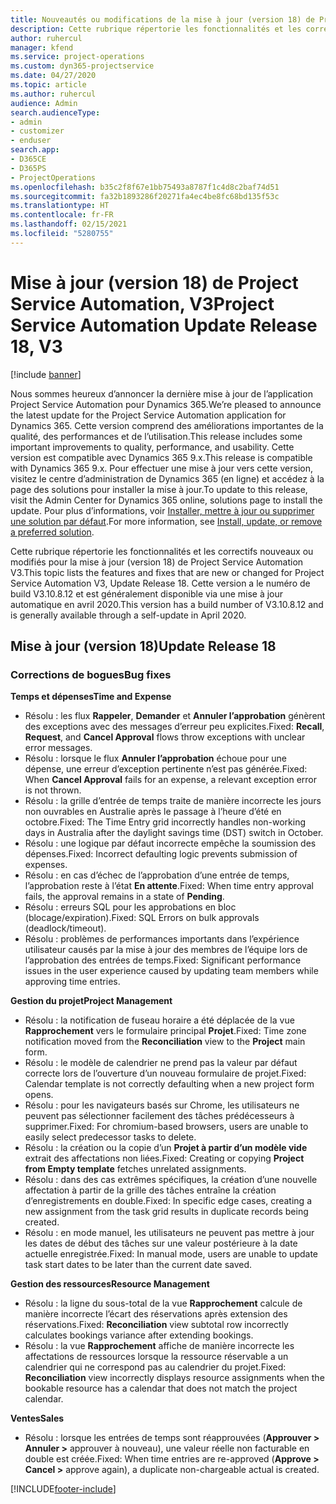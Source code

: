 ```yaml
---
title: Nouveautés ou modifications de la mise à jour (version 18) de Project Service Automation (correctif logiciel), V3
description: Cette rubrique répertorie les fonctionnalités et les correctifs disponibles pour la mise à jour (version 18) de Project Service Automation, V3.
author: ruhercul
manager: kfend
ms.service: project-operations
ms.custom: dyn365-projectservice
ms.date: 04/27/2020
ms.topic: article
ms.author: ruhercul
audience: Admin
search.audienceType:
- admin
- customizer
- enduser
search.app:
- D365CE
- D365PS
- ProjectOperations
ms.openlocfilehash: b35c2f8f67e1bb75493a8787f1c4d8c2baf74d51
ms.sourcegitcommit: fa32b1893286f20271fa4ec4be8fc68bd135f53c
ms.translationtype: HT
ms.contentlocale: fr-FR
ms.lasthandoff: 02/15/2021
ms.locfileid: "5280755"
---
```

# <a name="project-service-automation-update-release-18-v3"></a><span data-ttu-id="c5d89-103">Mise à jour (version 18) de Project Service Automation, V3</span><span class="sxs-lookup"><span data-stu-id="c5d89-103">Project Service Automation Update Release 18, V3</span></span>

[!include [banner](../includes/psa-now-project-operations.md)]

<span data-ttu-id="c5d89-104">Nous sommes heureux d’annoncer la dernière mise à jour de l’application Project Service Automation pour Dynamics 365.</span><span class="sxs-lookup"><span data-stu-id="c5d89-104">We’re pleased to announce the latest update for the Project Service Automation application for Dynamics 365.</span></span> <span data-ttu-id="c5d89-105">Cette version comprend des améliorations importantes de la qualité, des performances et de l’utilisation.</span><span class="sxs-lookup"><span data-stu-id="c5d89-105">This release includes some important improvements to quality, performance, and usability.</span></span> <span data-ttu-id="c5d89-106">Cette version est compatible avec Dynamics 365 9.x.</span><span class="sxs-lookup"><span data-stu-id="c5d89-106">This release is compatible with Dynamics 365 9.x.</span></span> <span data-ttu-id="c5d89-107">Pour effectuer une mise à jour vers cette version, visitez le centre d’administration de Dynamics 365 (en ligne) et accédez à la page des solutions pour installer la mise à jour.</span><span class="sxs-lookup"><span data-stu-id="c5d89-107">To update to this release, visit the Admin Center for Dynamics 365 online, solutions page to install the update.</span></span> <span data-ttu-id="c5d89-108">Pour plus d’informations, voir [Installer, mettre à jour ou supprimer une solution par défaut](https://docs.microsoft.com/power-platform/admin/install-remove-preferred-solution).</span><span class="sxs-lookup"><span data-stu-id="c5d89-108">For more information, see [Install, update, or remove a preferred solution](https://docs.microsoft.com/power-platform/admin/install-remove-preferred-solution).</span></span>

<span data-ttu-id="c5d89-109">Cette rubrique répertorie les fonctionnalités et les correctifs nouveaux ou modifiés pour la mise à jour (version 18) de Project Service Automation V3.</span><span class="sxs-lookup"><span data-stu-id="c5d89-109">This topic lists the features and fixes that are new or changed for Project Service Automation V3, Update Release 18.</span></span> <span data-ttu-id="c5d89-110">Cette version a le numéro de build V3.10.8.12 et est généralement disponible via une mise à jour automatique en avril 2020.</span><span class="sxs-lookup"><span data-stu-id="c5d89-110">This version has a build number of V3.10.8.12 and is generally available through a self-update in April 2020.</span></span>

## <a name="update-release-18"></a><span data-ttu-id="c5d89-111">Mise à jour (version 18)</span><span class="sxs-lookup"><span data-stu-id="c5d89-111">Update Release 18</span></span>

### <a name="bug-fixes"></a><span data-ttu-id="c5d89-112">Corrections de bogues</span><span class="sxs-lookup"><span data-stu-id="c5d89-112">Bug fixes</span></span>

<span data-ttu-id="c5d89-113">**Temps et dépenses**</span><span class="sxs-lookup"><span data-stu-id="c5d89-113">**Time and Expense**</span></span>

- <span data-ttu-id="c5d89-114">Résolu : les flux **Rappeler**, **Demander** et **Annuler l’approbation** génèrent des exceptions avec des messages d’erreur peu explicites.</span><span class="sxs-lookup"><span data-stu-id="c5d89-114">Fixed: **Recall**, **Request**, and **Cancel Approval** flows throw exceptions with unclear error messages.</span></span>
- <span data-ttu-id="c5d89-115">Résolu : lorsque le flux **Annuler l’approbation** échoue pour une dépense, une erreur d’exception pertinente n’est pas générée.</span><span class="sxs-lookup"><span data-stu-id="c5d89-115">Fixed: When **Cancel Approval** fails for an expense, a relevant exception error is not thrown.</span></span>
- <span data-ttu-id="c5d89-116">Résolu : la grille d’entrée de temps traite de manière incorrecte les jours non ouvrables en Australie après le passage à l’heure d’été en octobre.</span><span class="sxs-lookup"><span data-stu-id="c5d89-116">Fixed: The Time Entry grid incorrectly handles non-working days in Australia after the daylight savings time (DST) switch in October.</span></span>
- <span data-ttu-id="c5d89-117">Résolu : une logique par défaut incorrecte empêche la soumission des dépenses.</span><span class="sxs-lookup"><span data-stu-id="c5d89-117">Fixed: Incorrect defaulting logic prevents submission of expenses.</span></span>
- <span data-ttu-id="c5d89-118">Résolu : en cas d’échec de l’approbation d’une entrée de temps, l’approbation reste à l’état **En attente**.</span><span class="sxs-lookup"><span data-stu-id="c5d89-118">Fixed: When time entry approval fails, the approval remains in a state of **Pending**.</span></span>
- <span data-ttu-id="c5d89-119">Résolu : erreurs SQL pour les approbations en bloc (blocage/expiration).</span><span class="sxs-lookup"><span data-stu-id="c5d89-119">Fixed: SQL Errors on bulk approvals (deadlock/timeout).</span></span>
- <span data-ttu-id="c5d89-120">Résolu : problèmes de performances importants dans l’expérience utilisateur causés par la mise à jour des membres de l’équipe lors de l’approbation des entrées de temps.</span><span class="sxs-lookup"><span data-stu-id="c5d89-120">Fixed: Significant performance issues in the user experience caused by updating team members while approving time entries.</span></span>

<span data-ttu-id="c5d89-121">**Gestion du projet**</span><span class="sxs-lookup"><span data-stu-id="c5d89-121">**Project Management**</span></span>

- <span data-ttu-id="c5d89-122">Résolu : la notification de fuseau horaire a été déplacée de la vue **Rapprochement** vers le formulaire principal **Projet**.</span><span class="sxs-lookup"><span data-stu-id="c5d89-122">Fixed: Time zone notification moved from the **Reconciliation** view to the **Project** main form.</span></span>
- <span data-ttu-id="c5d89-123">Résolu : le modèle de calendrier ne prend pas la valeur par défaut correcte lors de l’ouverture d’un nouveau formulaire de projet.</span><span class="sxs-lookup"><span data-stu-id="c5d89-123">Fixed: Calendar template is not correctly defaulting when a new project form opens.</span></span>
- <span data-ttu-id="c5d89-124">Résolu : pour les navigateurs basés sur Chrome, les utilisateurs ne peuvent pas sélectionner facilement des tâches prédécesseurs à supprimer.</span><span class="sxs-lookup"><span data-stu-id="c5d89-124">Fixed: For chromium-based browsers, users are unable to easily select predecessor tasks to delete.</span></span>
- <span data-ttu-id="c5d89-125">Résolu : la création ou la copie d’un **Projet à partir d’un modèle vide** extrait des affectations non liées.</span><span class="sxs-lookup"><span data-stu-id="c5d89-125">Fixed: Creating or copying **Project from Empty template** fetches unrelated assignments.</span></span>
- <span data-ttu-id="c5d89-126">Résolu : dans des cas extrêmes spécifiques, la création d’une nouvelle affectation à partir de la grille des tâches entraîne la création d’enregistrements en double.</span><span class="sxs-lookup"><span data-stu-id="c5d89-126">Fixed: In specific edge cases, creating a new assignment from the task grid results in duplicate records being created.</span></span>
- <span data-ttu-id="c5d89-127">Résolu : en mode manuel, les utilisateurs ne peuvent pas mettre à jour les dates de début des tâches sur une valeur postérieure à la date actuelle enregistrée.</span><span class="sxs-lookup"><span data-stu-id="c5d89-127">Fixed: In manual mode, users are unable to update task start dates to be later than the current date saved.</span></span>

<span data-ttu-id="c5d89-128">**Gestion des ressources**</span><span class="sxs-lookup"><span data-stu-id="c5d89-128">**Resource Management**</span></span>

- <span data-ttu-id="c5d89-129">Résolu : la ligne du sous-total de la vue **Rapprochement** calcule de manière incorrecte l’écart des réservations après extension des réservations.</span><span class="sxs-lookup"><span data-stu-id="c5d89-129">Fixed: **Reconciliation** view subtotal row incorrectly calculates bookings variance after extending bookings.</span></span>
- <span data-ttu-id="c5d89-130">Résolu : la vue **Rapprochement** affiche de manière incorrecte les affectations de ressources lorsque la ressource réservable a un calendrier qui ne correspond pas au calendrier du projet.</span><span class="sxs-lookup"><span data-stu-id="c5d89-130">Fixed: **Reconciliation** view incorrectly displays resource assignments when the bookable resource has a calendar that does not match the project calendar.</span></span>

<span data-ttu-id="c5d89-131">**Ventes**</span><span class="sxs-lookup"><span data-stu-id="c5d89-131">**Sales**</span></span>

- <span data-ttu-id="c5d89-132">Résolu : lorsque les entrées de temps sont réapprouvées (**Approuver > Annuler >** approuver à nouveau), une valeur réelle non facturable en double est créée.</span><span class="sxs-lookup"><span data-stu-id="c5d89-132">Fixed: When time entries are re-approved (**Approve > Cancel >** approve again), a duplicate non-chargeable actual is created.</span></span>


[!INCLUDE[footer-include](../includes/footer-banner.md)]